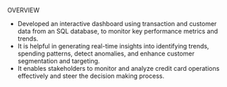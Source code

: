 OVERVIEW
- Developed an interactive dashboard using transaction and customer data from an SQL database, to monitor key performance metrics and trends.
- It is helpful in generating real-time insights into identifying trends, spending patterns, detect anomalies, and enhance customer segmentation and targeting.
- It enables stakeholders to monitor and analyze credit card operations effectively and steer the decision making process.
